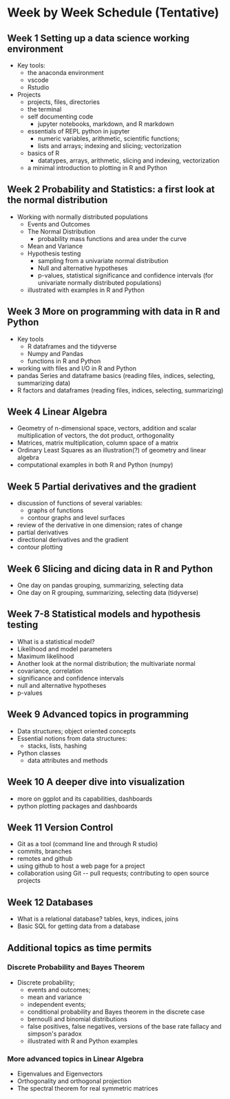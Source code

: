 # Week by Week Schedule (Tentative)

## Week 1 Setting up a data science working environment

- Key tools:
  - the anaconda environment
  - vscode
  - Rstudio
- Projects
  - projects, files, directories
  - the terminal
  - self documenting code
    - jupyter notebooks, markdown, and R markdown
  - essentials of REPL python in jupyter
    - numeric variables, arithmetic, scientific functions;
    - lists and arrays; indexing and slicing; vectorization
  - basics of R
    - datatypes, arrays, arithmetic, slicing and indexing, vectorization
  - a minimal introduction to plotting in R and Python

## Week 2 Probability and Statistics: a first look at the normal distribution

- Working with normally distributed populations
  - Events and Outcomes
  - The Normal Distribution
    - probability mass functions and area under the curve
  - Mean and Variance
  - Hypothesis testing
    - sampling from a univariate normal distribution
    - Null and alternative hypotheses
    - p-values, statistical significance and confidence intervals (for univariate normally distributed populations)
  - illustrated with examples in R and Python

## Week 3 More on programming with data in R and Python

- Key tools
  - R dataframes and the tidyverse
  - Numpy and Pandas
  - functions in R and Python
- working with files and I/O in R and Python
- pandas Series and dataframe basics (reading files, indices, selecting, summarizing data)
- R factors and dataframes (reading files, indices, selecting, summarizing)

## Week 4 Linear Algebra

- Geometry of n-dimensional space, vectors, addition and scalar multiplication of vectors, the dot product, orthogonality
- Matrices, matrix multiplication, column space of a matrix
- Ordinary Least Squares as an illustration(?) of geometry and linear algebra
- computational examples in both R and Python (numpy)

## Week 5 Partial derivatives and the gradient

- discussion of functions of several variables:
  - graphs of functions
  - contour graphs and level surfaces
- review of the derivative in one dimension; rates of change
- partial derivatives
- directional derivatives and the gradient
- contour plotting

## Week 6 Slicing and dicing data in R and Python

- One day on pandas grouping, summarizing, selecting data
- One day on R grouping, summarizing, selecting data (tidyverse)

## Week 7-8 Statistical models and hypothesis testing

- What is a statistical model?
- Likelihood and model parameters
- Maximum likelihood
- Another look at the normal distribution; the multivariate normal
- covariance, correlation
- significance and confidence intervals
- null and alternative hypotheses
- p-values

## Week 9 Advanced topics in programming

- Data structures; object oriented concepts
- Essential notions from data structures:
  - stacks, lists, hashing
- Python classes
  - data attributes and methods

## Week 10 A deeper dive into visualization

- more on ggplot and its capabilities, dashboards
- python plotting packages and dashboards

## Week 11 Version Control

- Git as a tool (command line and through R studio)
- commits, branches
- remotes and github
- using github to host a web page for a project
- collaboration using Git -- pull requests; contributing to open source projects

## Week 12 Databases

- What is a relational database? tables, keys, indices, joins
- Basic SQL for getting data from a database

## Additional topics as time permits

### Discrete Probability and Bayes Theorem

- Discrete probability;
  - events and outcomes;
  - mean and variance
  - independent events;
  - conditional probability and Bayes theorem in the discrete case
  - bernoulli and binomial distributions
  - false positives, false negatives, versions of the base rate fallacy and simpson's paradox
  - illustrated with R and Python examples

### More advanced topics in Linear Algebra

- Eigenvalues and Eigenvectors
- Orthogonality and orthogonal projection
- The spectral theorem for real symmetric matrices
